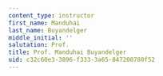 ```yaml
---
content_type: instructor
first_name: Manduhai
last_name: Buyandelger
middle_initial: ''
salutation: Prof.
title: Prof. Manduhai Buyandelger
uid: c32c60e3-3896-f333-3a65-847200780f52
---
```

